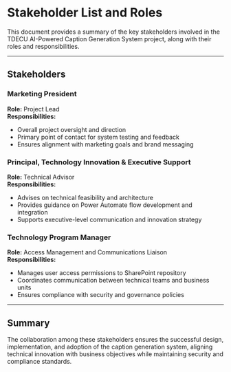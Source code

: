 # Stakeholder List and Roles

This document provides a summary of the key stakeholders involved in the TDECU AI-Powered Caption Generation System project, along with their roles and responsibilities.

---

## Stakeholders

### Marketing President  
**Role:** Project Lead  
**Responsibilities:**  
- Overall project oversight and direction  
- Primary point of contact for system testing and feedback  
- Ensures alignment with marketing goals and brand messaging  

### Principal, Technology Innovation & Executive Support  
**Role:** Technical Advisor  
**Responsibilities:**  
- Advises on technical feasibility and architecture  
- Provides guidance on Power Automate flow development and integration  
- Supports executive-level communication and innovation strategy  

### Technology Program Manager  
**Role:** Access Management and Communications Liaison  
**Responsibilities:**  
- Manages user access permissions to SharePoint repository  
- Coordinates communication between technical teams and business units  
- Ensures compliance with security and governance policies  

---

## Summary

The collaboration among these stakeholders ensures the successful design, implementation, and adoption of the caption generation system, aligning technical innovation with business objectives while maintaining security and compliance standards.
